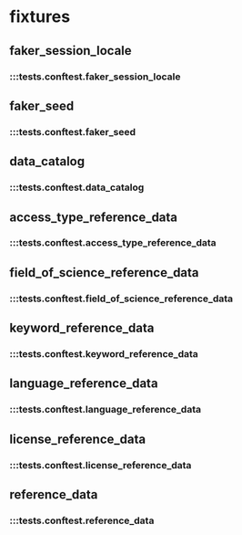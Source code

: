 # fixtures

## faker_session_locale

### :::tests.conftest.faker_session_locale

## faker_seed

### :::tests.conftest.faker_seed

## data_catalog

### :::tests.conftest.data_catalog

## access_type_reference_data

### :::tests.conftest.access_type_reference_data

## field_of_science_reference_data

### :::tests.conftest.field_of_science_reference_data

## keyword_reference_data

### :::tests.conftest.keyword_reference_data

## language_reference_data

### :::tests.conftest.language_reference_data

## license_reference_data

### :::tests.conftest.license_reference_data

## reference_data

### :::tests.conftest.reference_data
